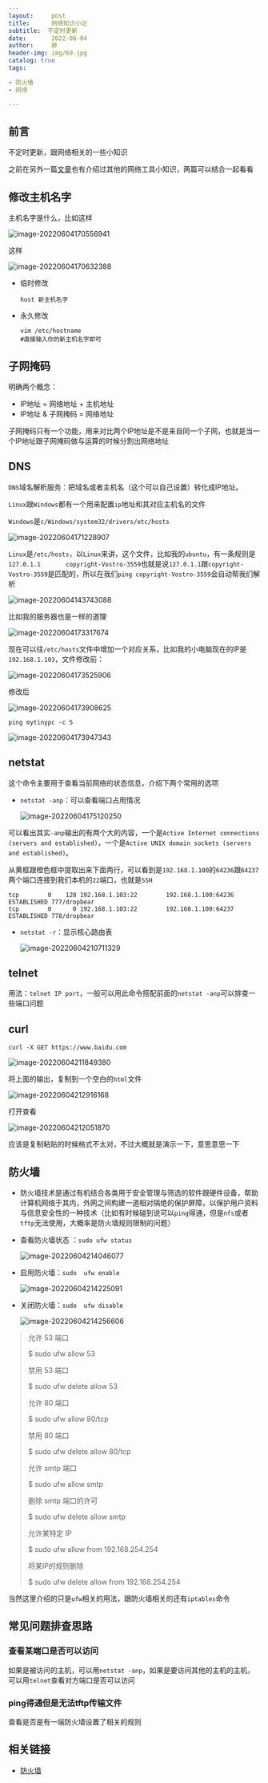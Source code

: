 ```yaml
---
layout:     post   				   
title:     	网络知识小记		
subtitle:  不定时更新
date:       2022-06-04				
author:     婷                               
header-img: img/69.jpg 
catalog: true 						
tags:								

- 防火墙
- 网络

---
```




## 前言

不定时更新，跟网络相关的一些小知识

之前在另外一篇[文章](https://copyright1999.github.io/2020/03/28/%E7%86%9F%E6%82%89%E5%B8%B8%E7%94%A8%E7%9A%84%E7%BD%91%E7%BB%9C%E5%91%BD%E4%BB%A4/)也有介绍过其他的网络工具小知识，两篇可以结合一起看看



## 修改主机名字

主机名字是什么，比如这样

![image-20220604170556941](https://raw.githubusercontent.com/copyright1999/image-typora-markdown/main/net_cmd/image-20220604170556941.png)

这样

![image-20220604170632388](https://raw.githubusercontent.com/copyright1999/image-typora-markdown/main/net_cmd/image-20220604170632388.png)



- 临时修改 

  ```shell
  host 新主机名字
  ```

  

- 永久修改

  ```shell
  vim /etc/hostname
  #直接输入你的新主机名字即可
  ```







## 子网掩码

明确两个概念：

- IP地址 = 网络地址 + 主机地址
- IP地址 & 子网掩码 = 网络地址



子网掩码只有一个功能，用来对比两个IP地址是不是来自同一个子网，也就是当一个IP地址跟子网掩码做与运算的时候分割出网络地址



## DNS

`DNS`域名解析服务：把域名或者主机名（这个可以自己设置）转化成IP地址。

`Linux`跟`Windows`都有一个用来配置`ip`地址和其对应主机名的文件



`Windows`是`c/Windows/system32/drivers/etc/hosts`

![image-20220604171228907](https://raw.githubusercontent.com/copyright1999/image-typora-markdown/main/net_cmd/image-20220604171228907.png)



`Linux`是`/etc/hosts`，以`Linux`来讲，这个文件，比如我的`ubuntu`，有一条规则是`127.0.1.1       copyright-Vostro-3559`也就是说`127.0.1.1`跟`copyright-Vostro-3559`是匹配的，所以在我们`ping copyright-Vostro-3559`会自动帮我们解析

![image-20220604143743088](https://raw.githubusercontent.com/copyright1999/image-typora-markdown/main/net_cmd/image-20220604143743088.png)



比如我的服务器也是一样的道理

![image-20220604173317674](https://raw.githubusercontent.com/copyright1999/image-typora-markdown/main/net_cmd/image-20220604173317674.png)





现在可以往`/etc/hosts`文件中增加一个对应关系，比如我的小电脑现在的IP是`192.168.1.103`，文件修改前：

![image-20220604173525906](https://raw.githubusercontent.com/copyright1999/image-typora-markdown/main/net_cmd/image-20220604173525906.png)

修改后

![image-20220604173908625](https://raw.githubusercontent.com/copyright1999/image-typora-markdown/main/net_cmd/image-20220604173908625.png)

`ping mytinypc -c 5`

![image-20220604173947343](https://raw.githubusercontent.com/copyright1999/image-typora-markdown/main/net_cmd/image-20220604173947343.png)







## netstat

这个命令主要用于查看当前网络的状态信息，介绍下两个常用的选项

- `netstat -anp`：可以查看端口占用情况

  ![image-20220604175120250](https://raw.githubusercontent.com/copyright1999/image-typora-markdown/main/net_cmd/image-20220604175120250.png)

可以看出其实`-anp`输出的有两个大的内容，一个是`Active Internet connections (servers and established)`，一个是`Active UNIX domain sockets (servers and established)`。

从黄框跟橙色框中提取出来下面两行，可以看到是`192.168.1.100`的`64236`跟`64237`两个端口连接到我们本机的`22`端口，也就是`SSH`

```shell
tcp        0    128 192.168.1.103:22        192.168.1.100:64236     ESTABLISHED 777/dropbear
tcp        0      0 192.168.1.103:22        192.168.1.100:64237     ESTABLISHED 778/dropbear
```





- `netstat -r`：显示核心路由表

  ![image-20220604210711329](https://raw.githubusercontent.com/copyright1999/image-typora-markdown/main/net_cmd/image-20220604210711329.png)





## telnet

用法：`telnet IP port`，一般可以用此命令搭配前面的`netstat -anp`可以排查一些端口问题



## curl

```shell
curl -X GET https://www.baidu.com
```



![image-20220604211849380](https://raw.githubusercontent.com/copyright1999/image-typora-markdown/main/net_cmd/image-20220604211849380.png)

将上面的输出，复制到一个空白的`html`文件

![image-20220604212916168](https://raw.githubusercontent.com/copyright1999/image-typora-markdown/main/net_cmd/image-20220604212916168.png)

打开查看



![image-20220604212051870](https://raw.githubusercontent.com/copyright1999/image-typora-markdown/main/net_cmd/image-20220604212051870.png)

应该是复制粘贴的时候格式不太对，不过大概就是演示一下，意思意思一下





## 防火墙

- 防火墙技术是通过有机结合各类用于安全管理与筛选的软件跟硬件设备，帮助计算机网络于其内，外网之间构建一道相对隔绝的保护屏障，以保护用户资料与信息安全性的一种技术（比如有时候碰到说可以`ping`得通，但是`nfs`或者`tftp`无法使用，大概率是防火墙规则限制的问题）



- 查看防火墙状态 ：`sudo ufw status`

  ![image-20220604214046077](https://raw.githubusercontent.com/copyright1999/image-typora-markdown/main/net_cmd/image-20220604214046077.png)



- 启用防火墙：`sudo  ufw enable`

  ![image-20220604214225091](https://raw.githubusercontent.com/copyright1999/image-typora-markdown/main/net_cmd/image-20220604214225091.png)



- 关闭防火墙：`sudo  ufw disable`

  ![image-20220604214256606](https://raw.githubusercontent.com/copyright1999/image-typora-markdown/main/net_cmd/image-20220604214256606.png)



> 允许 53 端口
>
> $ sudo ufw allow 53
>
> 
>
> 禁用 53 端口
>
> $ sudo ufw delete allow 53
>
> 
>
> 允许 80 端口
>
> $ sudo ufw allow 80/tcp
>
> 
>
> 禁用 80 端口
>
> $ sudo ufw delete allow 80/tcp
>
> 
>
> 允许 smtp 端口
>
> $ sudo ufw allow smtp
>
> 
>
> 删除 smtp 端口的许可
>
> $ sudo ufw delete allow smtp
>
> 
>
> 允许某特定 IP
>
> $ sudo ufw allow from 192.168.254.254
>
> 将某IP的规则删除
>
> $ sudo ufw delete allow from 192.168.254.254



当然这里介绍的只是`ufw`相关的用法，跟防火墙相关的还有`iptables`命令





## 常见问题排查思路

### 查看某端口是否可以访问

如果是被访问的主机，可以用`netstat -anp`，如果是要访问其他的主机的主机，可以用`telnet`查看对方端口是否可以访问



### ping得通但是无法tftp传输文件

查看是否是有一端防火墙设置了相关的规则





## 相关链接

- [防火墙](https://www.cnblogs.com/sweet521/p/5733466.html)
